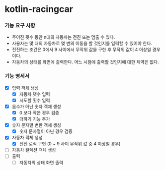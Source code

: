 # kotlin-racingcar

### 기능 요구 사항
* 주어진 횟수 동안 n대의 자동차는 전진 또는 멈출 수 있다.
* 사용자는 몇 대의 자동차로 몇 번의 이동을 할 것인지를 입력할 수 있어야 한다.
* 전진하는 조건은 0에서 9 사이에서 무작위 값을 구한 후 무작위 값이 4 이상일 경우이다.
* 자동차의 상태를 화면에 출력한다. 어느 시점에 출력할 것인지에 대한 제약은 없다.

### 기능 명세서
- [X] 입력 객체 생성
  - [X] 자동차 댓수 입력
  - [X] 시도할 횟수 입력
- [X] 음수가 아닌 숫자 객체 생성
  - [X] 0 보다 작은 경우 검증
  - [X] 더하기 기능 추가
- [X] 숫자 문자열 변환 객체 생성
  - [X] 숫자 문자열이 아닌 경우 검증
- [X] 자동차 객체 생성
  - [X] 전진 로직 구현 (0 ~ 9 사이 무작위 값 중 4 이상일 경우)
- [ ] 자동차 컬렉션 객체 생성
- [ ] 출력
  - [ ] 자동차의 상태 화면 출력